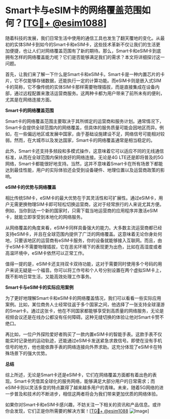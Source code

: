 # Smart卡与eSIM卡的网络覆盖范围如何？[[TG💪+ @esim1088](https://t.me/s/esim1088)]

随着科技的发展，我们日常生活中使用的通信工具也发生了翻天覆地的变化。从最初的实体SIM卡到如今的Smart卡和eSIM卡，这些技术革新不仅让我们的生活更加便捷，也让人们对网络覆盖范围有了新的期待。那么，Smart卡和eSIM卡到底拥有怎样的网络覆盖能力呢？它们是否能够满足我们的需求？本文将详细探讨这一问题。

首先，让我们来了解一下什么是Smart卡和eSIM卡。Smart卡是一种内置芯片的卡片，它不仅能够存储数据，还能执行一定的计算功能。而eSIM卡则是嵌入式SIM卡的简称，它不像传统的实体SIM卡那样需要物理插拔，而是直接集成在设备内部，通过远程配置来激活运营商服务。这两种卡都为用户带来了前所未有的便利，尤其是在网络连接方面。

**Smart卡的网络覆盖范围**

Smart卡的网络覆盖范围主要取决于其所绑定的运营商和服务计划。通常情况下，Smart卡会提供全球范围内的网络覆盖，但具体的服务质量可能会因地区而异。例如，在一些偏远地区或发展中国家，由于基础设施建设不足，网络信号可能相对较弱。然而，在大城市以及发达国家，Smart卡的网络覆盖通常是相当稳定的。

此外，Smart卡还支持多频段和多模式操作，这意味着它可以适应不同的无线通信标准，从而在全球范围内保持良好的网络连接。无论是4G LTE还是即将普及的5G网络，Smart卡都能很好地支持。当然，这并不意味着Smart卡在所有场景下都能达到最佳性能，用户的实际体验还会受到设备硬件、地理位置以及运营商政策的影响。

**eSIM卡的优势与网络覆盖**

相比传统SIM卡，eSIM卡的最大优势在于其灵活性和可扩展性。通过eSIM卡，用户无需更换物理SIM卡即可轻松切换运营商，这对于经常旅行的人来说尤其方便。例如，当你到达一个新的国家时，只需下载当地运营商的应用程序并激活eSIM卡，就能立即享受到本地化的网络服务。

从网络覆盖的角度来看，eSIM卡同样具备强大的能力。大多数主流运营商都已经支持eSIM卡，并且在全球范围内提供了广泛的网络覆盖。这意味着无论你身处何地，只要该地区的运营商有eSIM卡服务，你的设备就能够接入互联网。而且，由于eSIM卡不需要物理插拔，它在恶劣环境下的表现更为出色，比如在高湿度或者高温环境中，eSIM卡依然可以正常工作。

值得一提的是，eSIM卡还支持双卡双待功能，这对于需要同时使用多个号码的用户来说无疑是一个福音。你可以将工作号和个人号分别设置在两个虚拟SIM卡上，既不影响日常生活，又能高效处理工作事务。

**Smart卡与eSIM卡的实际应用案例**

为了更好地理解Smart卡和eSIM卡的网络覆盖情况，我们可以看看一些实际应用案例。比如，某位商务人士经常往返于多个国家之间，他选择了一张支持全球漫游的Smart卡。通过这张卡，他在不同国家都能够享受到高质量的网络服务，无论是视频会议还是在线办公都没有任何障碍。这种无缝切换的体验让他对Smart卡赞不绝口。

再比如，一位户外探险爱好者购买了一款内置eSIM卡的智能手表。这款手表不仅能实时记录他的运动轨迹，还能通过eSIM卡发送紧急求救信号。即使在没有手机信号的地方，他也能依靠手表的网络连接向外界求助。这充分体现了eSIM卡在特殊场景下的强大优势。

**总结**

综上所述，无论是Smart卡还是eSIM卡，它们在网络覆盖方面都有着出色的表现。Smart卡凭借其全球化的服务网络，能够满足大部分用户的日常需求；而eSIM卡则以灵活多变的特点赢得了越来越多用户的青睐。未来，随着5G网络的进一步普及和技术的不断进步，相信这两者将会为我们带来更加优质的网络体验。

如果你对Smart卡和eSIM卡感兴趣，不妨关注一下相关的资讯和产品信息。或许你会发现，它们正是你所需要的解决方案！[[TG💪+ @esim1088](https://t.me/s/esim1088) ![Image](https://i.postimg.cc/4NQfJmqS/Snipaste-2025-05-13-00-14-12.png)]